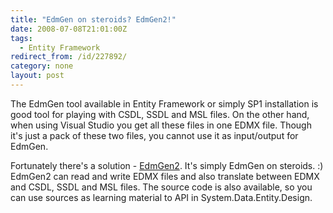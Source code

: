 ```yaml
---
title: "EdmGen on steroids? EdmGen2!"
date: 2008-07-08T21:01:00Z
tags:
  - Entity Framework
redirect_from: /id/227892/
category: none
layout: post
---
```

The EdmGen tool available in Entity Framework or simply SP1 installation is good tool for playing with CSDL, SSDL and MSL files. On the other hand, when using Visual Studio you get all these files in one EDMX file. Though it's just a pack of these two files, you cannot use it as input/output for EdmGen.

Fortunately there's a solution - [EdmGen2][1]. It's simply EdmGen on steroids. :) EdmGen2 can read and write EDMX files and also translate between EDMX and CSDL, SSDL and MSL files. The source code is also available, so you can use sources as learning material to API in System.Data.Entity.Design.

[1]: http://code.msdn.microsoft.com/EdmGen2
